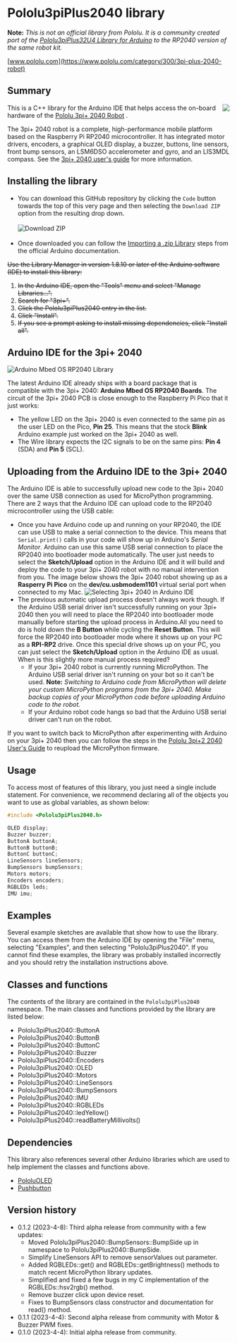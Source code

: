 # Pololu3piPlus2040 library

**Note:** *This is not an official library from Pololu. It is a community created port of the [Pololu3piPlus32U4 Library for Arduino](https://github.com/pololu/pololu-3pi-plus-32u4-arduino-library) to the RP2040 version of the same robot kit.*

[www.pololu.com](https://www.pololu.com/category/300/3pi-plus-2040-robot)

## Summary

<img align="right" src="https://a.pololu-files.com/picture/0J12003.300.jpg">

This is a C++ library for the Arduino IDE that helps access the on-board hardware of the [Pololu 3pi+ 2040 Robot](https://www.pololu.com/category/300/3pi-plus-2040-robot) .

The 3pi+ 2040 robot is a complete, high-performance mobile platform based on the Raspberry Pi RP2040 microcontroller.  It has integrated motor drivers, encoders, a graphical OLED display, a buzzer, buttons, line sensors, front bump sensors, an LSM6DSO accelerometer and gyro, and an LIS3MDL compass. See the [3pi+ 2040 user's guide](https://www.pololu.com/docs/0J86) for more information.

## Installing the library

* You can download this GitHub repository by clicking the `Code` button towards the top of this very page and then selecting the `Download ZIP` option from the resulting drop down.<br><br>
![Download ZIP](pio/DownloadZip.png)<br><br>
* Once downloaded you can follow the [Importing a .zip Library](https://docs.arduino.cc/software/ide-v1/tutorials/installing-libraries#importing-a-zip-library) steps from the official Arduino documentation.

~~Use the Library Manager in version 1.8.10 or later of the Arduino software (IDE) to install this library:~~

1. ~~In the Arduino IDE, open the "Tools" menu and select "Manage Libraries...".~~
2. ~~Search for "3pi+".~~
3. ~~Click the Pololu3piPlus2040 entry in the list.~~
4. ~~Click "Install".~~
5. ~~If you see a prompt asking to install missing dependencies, click "Install all".~~

## Arduino IDE for the 3pi+ 2040
![Arduino Mbed OS RP2040 Library](pio/ArduinoRP2040.png)

The latest Arduino IDE already ships with a board package that is compatible with the 3pi+ 2040: **Arduino Mbed OS RP2040 Boards**. The circuit of the 3pi+ 2040 PCB is close enough to the Raspberry Pi Pico that it just works:
* The yellow LED on the 3pi+ 2040 is even connected to the same pin as the user LED on the Pico, **Pin 25**. This means that the stock **Blink** Arduino example just worked on the 3pi+ 2040 as well.
* The Wire library expects the I2C signals to be on the same pins: **Pin 4** (SDA) and **Pin 5** (SCL).


## Uploading from the Arduino IDE to the 3pi+ 2040
The Arduino IDE is able to successfully upload new code to the 3pi+ 2040 over the same USB connection as used for MicroPython programming. There are 2 ways that the Arduino IDE can upload code to the RP2040 microcontroller using the USB cable:
* Once you have Arduino code up and running on your RP2040, the IDE can use USB to make a serial connection to the device. This means that `Serial.print()` calls in your code will show up in Arduino's *Serial Monitor*. Arduino can use this same USB serial connection to place the RP2040 into bootloader mode automatically. The user just needs to select the **Sketch/Upload** option in the Arduino IDE and it will build and deploy the code to your 3pi+ 2040 robot with no manual intervention from you. The image below shows the 3pi+ 2040 robot showing up as a **Rasperry Pi Pico** on the **dev/cu.usbmodem1101** virtual serial port when connected to my Mac.
![Selecting 3pi+ 2040 in Arduino IDE](pio/Arduino3pi2040.png)
* The previous automatic upload process doesn't always work though. If the Arduino USB serial driver isn't successfully running on your 3pi+ 2040 then you will need to place the RP2040 into bootloader mode manually before starting the upload process in Arduino.All you need to do is hold down the **B Button** while cycling the **Reset Button**. This will force the RP2040 into bootloader mode where it shows up on your PC as a **RPI-RP2** drive. Once this special drive shows up on your PC, you can just select the **Sketch/Upload** option in the Arduino IDE as usual. When is this slightly more manual process required?
  * If your 3pi+ 2040 robot is currently running MicroPython. The Arduino USB serial driver isn't running on your bot so it can't be used. **Note:** *Switching to Arduino code from MicroPython will delete your custom MicroPython programs from the 3pi+ 2040. Make backup copies of your MicroPython code before uploading Arduino code to the robot.*
  * If your Arduino robot code hangs so bad that the Arduino USB serial driver can't run on the robot.

If you want to switch back to MicroPython after experimenting with Arduino on your 3pi+ 2040 then you can follow the steps in the [Pololu 3pi+2 2040 User's Guide](https://www.pololu.com/docs/0J86/5.1) to reupload the MicroPython firmware.

## Usage

To access most of features of this library, you just need a single include statement.  For convenience, we recommend declaring all of the objects you want to use as global variables, as shown below:

```cpp
#include <Pololu3piPlus2040.h>

OLED display;
Buzzer buzzer;
ButtonA buttonA;
ButtonB buttonB;
ButtonC buttonC;
LineSensors lineSensors;
BumpSensors bumpSensors;
Motors motors;
Encoders encoders;
RGBLEDs leds;
IMU imu;
```

## Examples

Several example sketches are available that show how to use the library.  You can access them from the Arduino IDE by opening the "File" menu, selecting "Examples", and then selecting "Pololu3piPlus2040".  If you cannot find these examples, the library was probably installed incorrectly and you should retry the installation instructions above.

## Classes and functions

The contents of the library are contained in the `Pololu3piPlus2040` namespace. The main classes and functions provided by the library are listed below:

* Pololu3piPlus2040::ButtonA
* Pololu3piPlus2040::ButtonB
* Pololu3piPlus2040::ButtonC
* Pololu3piPlus2040::Buzzer
* Pololu3piPlus2040::Encoders
* Pololu3piPlus2040::OLED
* Pololu3piPlus2040::Motors
* Pololu3piPlus2040::LineSensors
* Pololu3piPlus2040::BumpSensors
* Pololu3piPlus2040::IMU
* Pololu3piPlus2040::RGBLEDs
* Pololu3piPlus2040::ledYellow()
* Pololu3piPlus2040::readBatteryMillivolts()

## Dependencies

This library also references several other Arduino libraries which are used to help implement the classes and functions above.

* [PololuOLED](https://github.com/pololu/pololu-oled-arduino)
* [Pushbutton](https://github.com/pololu/pushbutton-arduino)

## Version history
* 0.1.2 (2023-4-8): Third alpha release from community with a few updates:
  * Moved Pololu3piPlus2040::BumpSensors::BumpSide up in namespace to Pololu3piPlus2040::BumpSide.
  * Simplify LineSensors API to remove sensorValues out parameter.
  * Added RGBLEDs::get() and RGBLEDs::getBrightness() methods to match recent MicroPython library updates.
  * Simplified and fixed a few bugs in my C implementation of the RGBLEDs::hsv2rgb() method.
  * Remove buzzer click upon device reset.
  * Fixes to BumpSensors class constructor and documentation for read() method.
* 0.1.1 (2023-4-4): Second alpha release from community with Motor & Buzzer PWM fixes.
* 0.1.0 (2023-4-4): Initial alpha release from community.
